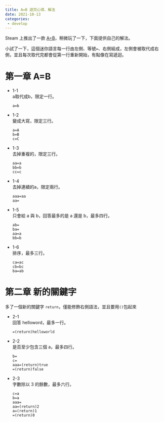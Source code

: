 ```yaml
---
title: A=B 遊完心得、解法
date: 2021-10-13
categories:
 - develop
---
```


Steam 上推出了一款 [A=B](https://store.steampowered.com/app/1720850/AB/)，稍微玩了一下，下面提供自己的解法。

小試了一下，這個迷你語言每一行由左側、等號`=`、右側組成，左側會被取代成右側，並且每次取代完都會從第一行重新開始，有點像在寫遞迴。

# 第一章 A=B
- 1-1  
    a取代成b，限定一行。
    ```
    a=b
    ```
- 1-2  
    變成大寫，限定三行。
    ```
    a=A
    b=B
    c=C
    ```
- 1-3  
    去掉重複的，限定三行。
    ```
    aa=a
    bb=b
    cc=c
    ```
- 1-4  
    去掉連續的a，限定兩行。
    ```
    aaa=aa
    aa=
    ```
- 1-5  
    只會給 a 與 b，回答最多的是 a 還是 b，最多四行。
    ```
    ab=
    ba=
    aa=a
    bb=b
    ```
- 1-6  
    排序，最多三行。
    ```
    ca=ac
    cb=bc
    ba=ab
    ```
# 第二章 新的關鍵字
多了一個新的關鍵字 `return`，僅能修飾右側語法，並且要用`()`包起來
- 2-1  
    回答 helloword，最多一行。
    ```
    =(return)helloworld
    ```
- 2-2  
    是否至少包含三個 a，最多四行。
    ```
    b=
    c=
    aaa=(return)true
    =(return)false
    ```
- 2-3  
    字數除以 3 的餘數，最多六行。
    ```
    c=a
    b=a
    aaa=
    aa=(return)2
    a=(return)1
    =(return)0
    ```